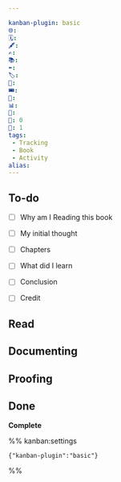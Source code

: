 ```yaml
---

kanban-plugin: basic
🌐: 
🗓️: 
🖋️: 
✍️: 
📚: 
⬅️: 
🏷️: 
🎫: 
🎟️: 
🔖: 
📊: 
🏁: 
🏹: 0
🎯: 1
tags:
 - Tracking
 - Book
 - Activity
alias: 
---
```


## To-do

- [ ] Why am I Reading this book
- [ ] My initial thought
- [ ] Chapters
- [ ] What did I learn
- [ ] Conclusion
- [ ] Credit


## Read



## Documenting



## Proofing



## Done

**Complete**




%% kanban:settings
```
{"kanban-plugin":"basic"}
```
%%